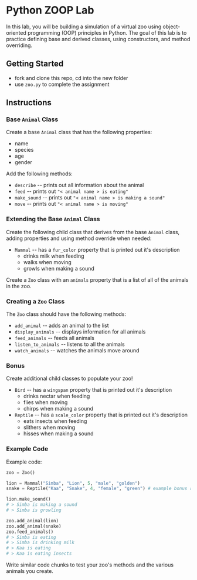 # Python ZOOP Lab

In this lab, you will be building a simulation of a virtual zoo using object-oriented programming (OOP) principles in Python. The goal of this lab is to practice defining base and derived classes, using constructors, and method overriding.

## Getting Started

* fork and clone this repo, cd into the new folder
* use `zoo.py` to complete the assignment

## Instructions

### Base `Animal` Class

Create a base `Animal` class that has the following properties:

* name
* species
* age
* gender

Add the following methods:

* `describe` -- prints out all information about the animal
* `feed` -- prints out `"< animal name > is eating"`
* `make_sound` -- prints out `"< animal name > is making a sound"`
* `move` -- prints out `"< animal name > is moving"`

### Extending the Base `Animal` Class

Create the following child class that derives from the base `Animal` class, adding properties and
using method override when needed:

* `Mammal` -- has a `fur_color` property that is printed out it's description
	* drinks milk when feeding
	* walks when moving
	* growls when making a sound

Create a `Zoo` class with an `animals` property that is a list of all of the animals in the zoo. 

### Creating a `Zoo` Class

The `Zoo` class should have the following methods:

* `add_animal` -- adds an animal to the list 
* `display_animals` -- displays information for all animals
* `feed_animals` -- feeds all animals
* `listen_to_animals` -- listens to all the animals
* `watch_animals` -- watches the animals move around

### Bonus

Create additional child classes to populate your zoo!

* `Bird` -- has a `wingspan` property that is printed out it's description
	* drinks nectar when feeding
	* flies when moving
	* chirps when making a sound
* `Reptile` -- has a `scale_color` property that is printed out it's description
	* eats insects when feeding
	* slithers when moving
	* hisses when making a sound

### Example Code

Example code:

```python
zoo = Zoo()

lion = Mammal("Simba", "Lion", 5, "male", "golden")
snake = Reptile("Kaa", "Snake", 4, "female", "green") # example bonus reptile

lion.make_sound()
# > Simba is making a sound
# > Simba is growling

zoo.add_animal(lion)
zoo.add_animal(snake)
zoo.feed_animals()
# > Simba is eating
# > Simba is drinking milk
# > Kaa is eating
# > Kaa is eating insects
```

Write similar code chunks to test your zoo's methods and the various
animals you create.

